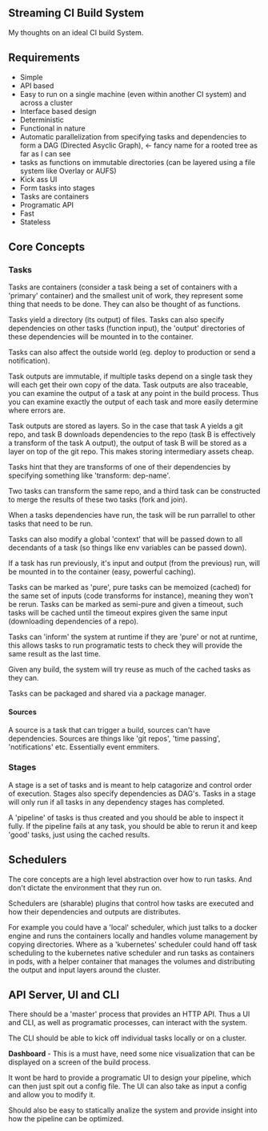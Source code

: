 ## Streaming CI Build System
My thoughts on an ideal CI build System.

## Requirements
- Simple
- API based
- Easy to run on a single machine (even within another CI system) and across a cluster
- Interface based design
- Deterministic
- Functional in nature
- Automatic parallelization from specifying tasks and dependencies to form a DAG (Directed Asyclic Graph), <- fancy name for a rooted tree as far as I can see
- tasks as functions on immutable directories (can be layered using a file system like Overlay or AUFS)
- Kick ass UI
- Form tasks into stages
- Tasks are containers
- Programatic API
- Fast
- Stateless

## Core Concepts

### Tasks
Tasks are containers (consider a task being a set of containers with a 'primary' container) and the smallest unit of work, they represent some thing that needs to be done. They can also be thought of as functions.

Tasks yield a directory (its output) of files. Tasks can also specify dependencies on other tasks (function input), the 'output' directories of these dependencies will be mounted in to the container.

Tasks can also affect the outside world (eg. deploy to production or send a notification).

Task outputs are immutable, if multiple tasks depend on a single task they will each get their own copy of the data. Task outputs are also traceable, you can examine the output of a task at any point in the build process. Thus you can examine exactly the output of each task and more easily determine where errors are.

Task outputs are stored as layers. So in the case that task A yields a git repo, and task B downloads dependencies to the repo (task B is effectively a transform of the task A output), the output of task B will be stored as a layer on top of the git repo. This makes storing intermediary assets cheap.

Tasks hint that they are transforms of one of their dependencies by specifying something like 'transform: dep-name'.

Two tasks can transform the same repo, and a third task can be constructed to merge the results of these two tasks (fork and join).

When a tasks dependencies have run, the task will be run parrallel to other tasks that need to be run.

Tasks can also modify a global 'context' that will be passed down to all decendants of a task (so things like env variables can be passed down).

If a task has run previously, it's input and output (from the previous) run, will be mounted in to the container (easy, powerful caching).

Tasks can be marked as 'pure', pure tasks can be memoized (cached) for the same set of inputs (code transforms for instance), meaning they won't be rerun. Tasks can be marked as semi-pure and given a timeout, such tasks will be cached until the timeout expires given the same input (downloading dependencies of a repo).

Tasks can 'inform' the system at runtime if they are 'pure' or not at runtime, this allows tasks to run programatic tests to check they will provide the same result as the last time.

Given any build, the system will try reuse as much of the cached tasks as they can.

Tasks can be packaged and shared via a package manager.


#### Sources
A source is a task that can trigger a build, sources can't have dependencies. Sources are things like 'git repos', 'time passing', 'notifications' etc. Essentially event emmiters.

### Stages
A stage is a set of tasks and is meant to help catagorize and control order of execution. Stages also specify dependencies as DAG's. Tasks in a stage will only run if all tasks in any dependency stages has completed.

A 'pipeline' of tasks is thus created and you should be able to inspect it fully. If the pipeline fails at any task, you should be able to rerun it and keep 'good' tasks, just using the cached results.

## Schedulers
The core concepts are a high level abstraction over how to run tasks. And don't dictate the environment that they run on. 

Schedulers are (sharable) plugins that control how tasks are executed and how their dependencies and outputs are distributes. 

For example you could have a 'local' scheduler, which just talks to a docker engine and runs the containers locally and handles volume management by copying directories.
Where as a 'kubernetes' scheduler could hand off task scheduling to the kubernetes native scheduler and run tasks as containers in pods, with a helper container that manages the volumes and distributing the output and input layers around the cluster.

## API Server, UI and CLI
There should be a 'master' process that provides an HTTP API. Thus a UI and CLI, as well as programatic processes, can interact with the system. 

The CLI should be able to kick off individual tasks locally or on a cluster.

**Dashboard** - This is a must have, need some nice visualization that can be displayed on a screen of the build process.

It wont be hard to provide a programatic UI to design your pipeline, which can then just spit out a config file. The UI can also take as input a config and allow you to modify it.

Should also be easy to statically analize the system and provide insight into how the pipeline can be optimized.
